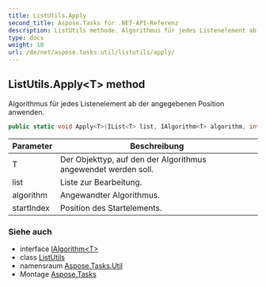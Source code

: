 ```yaml
---
title: ListUtils.Apply
second_title: Aspose.Tasks für .NET-API-Referenz
description: ListUtils methode. Algorithmus für jedes Listenelement ab der angegebenen Position anwenden.
type: docs
weight: 10
url: /de/net/aspose.tasks.util/listutils/apply/
---
```

## ListUtils.Apply&lt;T&gt; method

Algorithmus für jedes Listenelement ab der angegebenen Position anwenden.

```csharp
public static void Apply<T>(IList<T> list, IAlgorithm<T> algorithm, int startIndex)
```

| Parameter | Beschreibung |
| --- | --- |
| T | Der Objekttyp, auf den der Algorithmus angewendet werden soll. |
| list | Liste zur Bearbeitung. |
| algorithm | Angewandter Algorithmus. |
| startIndex | Position des Startelements. |

### Siehe auch

* interface [IAlgorithm&lt;T&gt;](../../ialgorithm-1/)
* class [ListUtils](../)
* namensraum [Aspose.Tasks.Util](../../listutils/)
* Montage [Aspose.Tasks](../../../)



